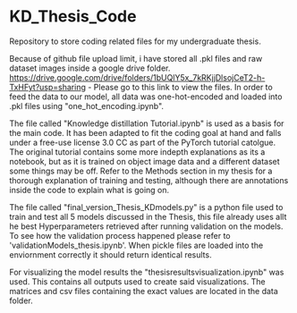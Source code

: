 # KD_Thesis_Code
Repository to store coding related files for my undergraduate thesis.

Because of github file upload limit, i have stored all .pkl files and raw dataset images inside a google drive folder.
https://drive.google.com/drive/folders/1bUQlY5x_7kRKjjDlsojCeT2-h-TxHFyt?usp=sharing - Please go to this link to view the files.
In order to feed the data to our model, all data was one-hot-encoded and loaded into .pkl files using "one_hot_encoding.ipynb".

The file called "Knowledge distillation Tutorial.ipynb" is used as a basis for the main code. It has been adapted to fit the coding goal at hand and falls under a free-use license 3.0 CC as part of the PyTorch tutorial catolgue. 
The original tutorial contains some more indepth explanations as its a notebook, but as it is trained on object image data and a different dataset some things may be off. Refer to the Methods section in my thesis for a thorough explanation of training and testing, although there are annotations inside the code to explain what is going on.

The file called "final_version_Thesis_KDmodels.py" is a python file used to train and test all 5 models discussed in the Thesis, this file already uses allt he best Hyperparameters retrieved after running validation on the models. 
To see how the validation process happened please refer to 'validationModels_thesis.ipynb'. When pickle files are loaded into the enviornment correctly it should return identical results.

For visualizing the model results the "thesisresultsvisualization.ipynb" was used. This contains all outputs used to create said visualizations. The matrices and csv files containing the exact values are located in the data folder.


